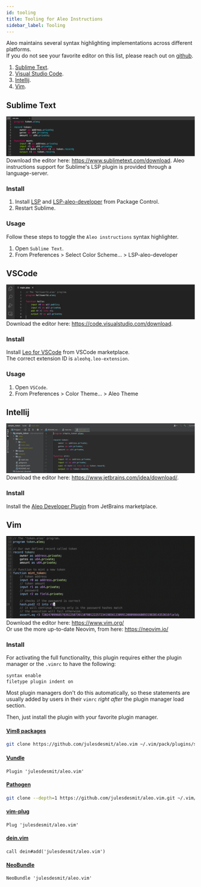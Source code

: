 ```yaml
---
id: tooling
title: Tooling for Aleo Instructions
sidebar_label: Tooling
---
```


Aleo maintains several syntax highlighting implementations across different platforms.  
If you do not see your favorite editor on this list, please reach out on [github](https://github.com/AleoHQ/welcome/issues/new).

1. [Sublime Text](#sublime).
2. [Visual Studio Code](#vscode).
3. [Intellij](#intellij).
3. [Vim](#vim).

## Sublime Text
![](./images/sublime.png)  
Download the editor here: https://www.sublimetext.com/download.
Aleo instructions support for Sublime's LSP plugin is provided through a language-server.
### Install

1. Install [LSP](https://packagecontrol.io/packages/LSP) and [LSP-aleo-developer](https://packagecontrol.io/packages/LSP-aleo-developer) from Package Control.
2. Restart Sublime.

### Usage

Follow these steps to toggle the `Aleo instructions` syntax highlighter.

1. Open `Sublime Text`.
2. From Preferences > Select Color Scheme... > LSP-aleo-developer

## VSCode
![](./images/vscode.png)
Download the editor here: https://code.visualstudio.com/download.

### Install

Install [Leo for VSCode](https://marketplace.visualstudio.com/items?itemName=aleohq.leo-extension) from VSCode marketplace.   
The correct extension ID is `aleohq.leo-extension`.

### Usage

1. Open `VSCode`.
2. From Preferences > Color Theme... > Aleo Theme

## Intellij

![](./images/intellij.png)
Download the editor here: https://www.jetbrains.com/idea/download/.

### Install

Install the [Aleo Developer Plugin](https://plugins.jetbrains.com/plugin/19890-aleo-developer) from JetBrains marketplace.   

## Vim

![](./images/vim.png)
Download the editor here: https://www.vim.org/ <br>
Or use the more up-to-date Neovim, from here: https://neovim.io/

### Install

For activating the full functionality, this plugin requires either the plugin
manager or the `.vimrc` to have the following:

```vim
syntax enable
filetype plugin indent on
```

Most plugin managers don't do this automatically, so these statements are
usually added by users in their `vimrc` _right after_ the plugin manager load
section.

Then, just install the plugin with your favorite plugin manager.

#### [Vim8 packages][vim8pack]

```sh
git clone https://github.com/julesdesmit/aleo.vim ~/.vim/pack/plugins/start/aleo.vim
```

#### [Vundle][v]

```vim
Plugin 'julesdesmit/aleo.vim'
```

#### [Pathogen][p]

```sh
git clone --depth=1 https://github.com/julesdesmit/aleo.vim.git ~/.vim/bundle/aleo.vim
```

#### [vim-plug][vp]

```vim
Plug 'julesdesmit/aleo.vim'
```

#### [dein.vim][d]

```vim
call dein#add('julesdesmit/aleo.vim')
```

#### [NeoBundle][nb]

```vim
NeoBundle 'julesdesmit/aleo.vim'
```

[v]: https://github.com/gmarik/vundle
[p]: https://github.com/tpope/vim-pathogen
[nb]: https://github.com/Shougo/neobundle.vim
[vp]: https://github.com/junegunn/vim-plug
[d]: https://github.com/Shougo/dein.vim
[vim8pack]: http://vimhelp.appspot.com/repeat.txt.html#packages
